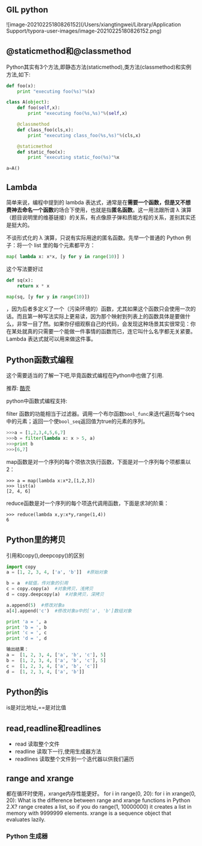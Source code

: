 ## GIL python

![image-20210225180826152](/Users/xiangtingwei/Library/Application Support/typora-user-images/image-20210225180826152.png)

## @staticmethod和@classmethod

Python其实有3个方法,即静态方法(staticmethod),类方法(classmethod)和实例方法,如下:

```python
def foo(x):
    print "executing foo(%s)"%(x)

class A(object):
    def foo(self,x):
        print "executing foo(%s,%s)"%(self,x)

    @classmethod
    def class_foo(cls,x):
        print "executing class_foo(%s,%s)"%(cls,x)

    @staticmethod
    def static_foo(x):
        print "executing static_foo(%s)"%x

a=A()
```

## Lambda

简单来说，编程中提到的 lambda 表达式，通常是在**需要一个函数，但是又不想费神去命名一个函数**的场合下使用，也就是指**匿名函数**。这一用法跟所谓 λ 演算（题目说明里的维基链接）的关系，有点像原子弹和质能方程的关系，差别其实还是挺大的。

不谈形式化的 λ 演算，只说有实际用途的匿名函数。先举一个普通的 Python 例子：将一个 list 里的每个元素都平方：

```python
map( lambda x: x*x, [y for y in range(10)] )
```

这个写法要好过

```python
def sq(x):
    return x * x

map(sq, [y for y in range(10)])
```

，因为后者多定义了一个（污染环境的）函数，尤其如果这个函数只会使用一次的话。而且第一种写法实际上更易读，因为那个映射到列表上的函数具体是要做什么，非常一目了然。如果你仔细观察自己的代码，会发现这种场景其实很常见：你在某处就真的只需要一个能做一件事情的函数而已，连它叫什么名字都无关紧要。Lambda 表达式就可以用来做这件事。

## Python函数式编程

这个需要适当的了解一下吧,毕竟函数式编程在Python中也做了引用.

推荐: [酷壳](http://coolshell.cn/articles/10822.html)

python中函数式编程支持:

filter 函数的功能相当于过滤器。调用一个布尔函数`bool_func`来迭代遍历每个seq中的元素；返回一个使`bool_seq`返回值为true的元素的序列。

```python 
>>>a = [1,2,3,4,5,6,7]
>>>b = filter(lambda x: x > 5, a)
>>>print b
>>>[6,7]
```

map函数是对一个序列的每个项依次执行函数，下面是对一个序列每个项都乘以2：

```
>>> a = map(lambda x:x*2,[1,2,3])
>>> list(a)
[2, 4, 6]
```

reduce函数是对一个序列的每个项迭代调用函数，下面是求3的阶乘：

```
>>> reduce(lambda x,y:x*y,range(1,4))
6
```

## Python里的拷贝

引用和copy(),deepcopy()的区别

```python
import copy
a = [1, 2, 3, 4, ['a', 'b']]  #原始对象

b = a  #赋值，传对象的引用
c = copy.copy(a)  #对象拷贝，浅拷贝
d = copy.deepcopy(a)  #对象拷贝，深拷贝

a.append(5)  #修改对象a
a[4].append('c')  #修改对象a中的['a', 'b']数组对象

print 'a = ', a
print 'b = ', b
print 'c = ', c
print 'd = ', d

输出结果：
a =  [1, 2, 3, 4, ['a', 'b', 'c'], 5]
b =  [1, 2, 3, 4, ['a', 'b', 'c'], 5]
c =  [1, 2, 3, 4, ['a', 'b', 'c']]
d =  [1, 2, 3, 4, ['a', 'b']]
```

## Python的is

is是对比地址,==是对比值

## read,readline和readlines

- read 读取整个文件
- readline 读取下一行,使用生成器方法
- readlines 读取整个文件到一个迭代器以供我们遍历

## range and xrange

都在循环时使用，xrange内存性能更好。 for i in range(0, 20): for i in xrange(0, 20): What is the difference between range and xrange functions in Python 2.X? range creates a list, so if you do range(1, 10000000) it creates a list in memory with 9999999 elements. xrange is a sequence object that evaluates lazily.



### Python 生成器